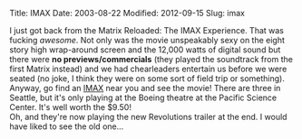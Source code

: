 Title: IMAX
Date: 2003-08-22
Modified: 2012-09-15
Slug: imax

I just got back from the Matrix Reloaded: The IMAX Experience. That was fucking <i>awesome</i>. Not only was the movie unspeakably sexy on the eight story high wrap-around screen and the 12,000 watts of digital sound but there were <b>no previews/commercials</b> (they played the soundtrack from the first Matrix instead) and we had chearleaders entertain us before we were seated (no joke, I think they were on some sort of field trip or something). Anyway, go find an <a href="http://www.imax.com/" >IMAX</a> near you and see the movie! There are three in Seattle, but it's only playing at the Boeing theatre at the Pacific Science Center. It's well worth the $9.50!<br />
Oh, and they're now playing the <span class="removed_link">new Revolutions trailer</span> at the end. I would have liked to see the old one...
